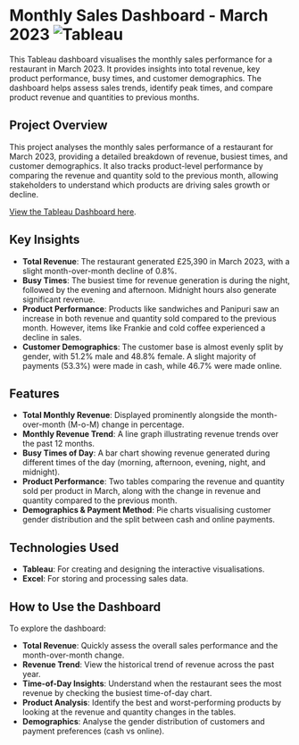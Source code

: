 # Monthly Sales Dashboard - March 2023   ![Tableau](https://img.shields.io/badge/Tableau-E97627.svg?style=for-the-badge&logo=Tableau&logoColor=white)
This Tableau dashboard visualises the monthly sales performance for a restaurant in March 2023. It provides insights into total revenue, key product performance, busy times, and customer demographics. The dashboard helps assess sales trends, identify peak times, and compare product revenue and quantities to previous months.


## Project Overview
This project analyses the monthly sales performance of a restaurant for March 2023, providing a detailed breakdown of revenue, busiest times, and customer demographics. It also tracks product-level performance by comparing the revenue and quantity sold to the previous month, allowing stakeholders to understand which products are driving sales growth or decline.

[View the Tableau Dashboard here](https://public.tableau.com/app/profile/william.hearne/viz/BalajiMonthlySales/Dashboard1).


## Key Insights
- **Total Revenue**: The restaurant generated £25,390 in March 2023, with a slight month-over-month decline of 0.8%.
- **Busy Times**: The busiest time for revenue generation is during the night, followed by the evening and afternoon. Midnight hours also generate significant revenue.
- **Product Performance**: Products like sandwiches and Panipuri saw an increase in both revenue and quantity sold compared to the previous month. However, items like Frankie and cold coffee experienced a decline in sales.
- **Customer Demographics**: The customer base is almost evenly split by gender, with 51.2% male and 48.8% female. A slight majority of payments (53.3%) were made in cash, while 46.7% were made online.

## Features
- **Total Monthly Revenue**: Displayed prominently alongside the month-over-month (M-o-M) change in percentage.
- **Monthly Revenue Trend**: A line graph illustrating revenue trends over the past 12 months.
- **Busy Times of Day**: A bar chart showing revenue generated during different times of the day (morning, afternoon, evening, night, and midnight).
- **Product Performance**: Two tables comparing the revenue and quantity sold per product in March, along with the change in revenue and quantity compared to the previous month.
- **Demographics & Payment Method**: Pie charts visualising customer gender distribution and the split between cash and online payments.

## Technologies Used
- **Tableau**: For creating and designing the interactive visualisations.
- **Excel**: For storing and processing sales data.

## How to Use the Dashboard
To explore the dashboard:

- **Total Revenue**: Quickly assess the overall sales performance and the month-over-month change.
- **Revenue Trend**: View the historical trend of revenue across the past year.
- **Time-of-Day Insights**: Understand when the restaurant sees the most revenue by checking the busiest time-of-day chart.
- **Product Analysis**: Identify the best and worst-performing products by looking at the revenue and quantity changes in the tables.
- **Demographics**: Analyse the gender distribution of customers and payment preferences (cash vs online).
